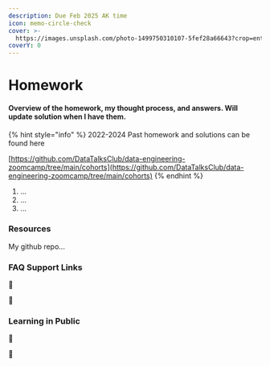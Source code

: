 ```yaml
---
description: Due Feb 2025 AK time
icon: memo-circle-check
cover: >-
  https://images.unsplash.com/photo-1499750310107-5fef28a66643?crop=entropy&cs=srgb&fm=jpg&ixid=M3wxOTcwMjR8MHwxfHNlYXJjaHw2fHxzdHVkeSUyMGNvZmZlZXxlbnwwfHx8fDE3Mzc2MDMzMDl8MA&ixlib=rb-4.0.3&q=85
coverY: 0
---
```


# Homework

#### Overview of the homework, my thought process, and answers. Will update solution when I have them.

{% hint style="info" %}
2022-2024 Past homework and solutions can be found here

[https://github.com/DataTalksClub/data-engineering-zoomcamp/tree/main/cohorts](https://github.com/DataTalksClub/data-engineering-zoomcamp/tree/main/cohorts)
{% endhint %}

1. ...
2. ...
3. ...



### Resources

My github repo...



### FAQ Support Links

:link:

:link:



### Learning in Public

:link:

:link:





